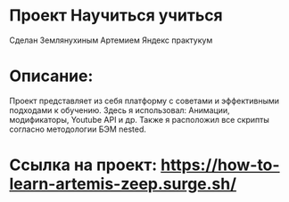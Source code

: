 # Проект Научиться учиться
Сделан Землянухиным Артемием
Яндекс практукум

# Описание:
Проект представляет из себя платформу с советами и эффективными подходами к обучению.
Здесь я использовал: Анимации, модификаторы, Youtube API и др.
Также я расположил все скрипты согласно методологии БЭМ nested.

# Ссылка на проект: https://how-to-learn-artemis-zeep.surge.sh/
